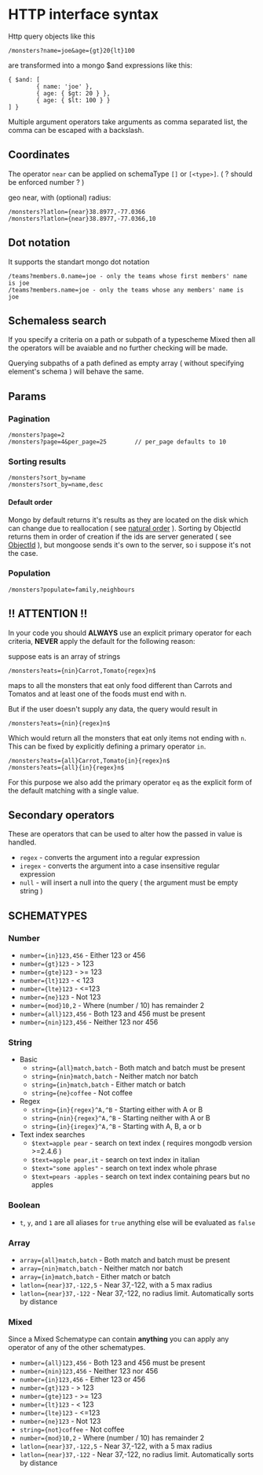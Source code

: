 # HTTP interface syntax

Http query objects like this

```
/monsters?name=joe&age={gt}20{lt}100
```

are transformed into a mongo $and expressions like this:

```
{ $and: [
        { name: 'joe' },
        { age: { $gt: 20 } },
        { age: { $lt: 100 } }
] }
```

Multiple argument operators take arguments as comma separated list, the comma can be escaped with a backslash.

## Coordinates

The operator `near` can be applied on schemaType `[]` or `[<type>]`. ( ? should be enforced number ? )

geo near, with (optional) radius:

```
/monsters?latlon={near}38.8977,-77.0366
/monsters?latlon={near}38.8977,-77.0366,10
```

## Dot notation

It supports the standart mongo dot notation

```
/teams?members.0.name=joe - only the teams whose first members' name is joe
/teams?members.name=joe - only the teams whose any members' name is joe
```

## Schemaless search

If you specify a criteria on a path or subpath of a typescheme Mixed then
all the operators will be avaiable and no further checking will be made.

Querying subpaths of a path defined as empty array ( without specifying element's schema ) will behave the same.

## Params

### Pagination

```
/monsters?page=2
/monsters?page=4&per_page=25 		// per_page defaults to 10
```

### Sorting results

```
/monsters?sort_by=name
/monsters?sort_by=name,desc
```

#### Default order

Mongo by default returns it's results as they are located on the disk which can change due to reallocation ( see [natural order](http://docs.mongodb.org/manual/reference/glossary/#term-natural-order) ).
Sorting by ObjectId returns them in order of creation if the ids are server generated ( see [ObjectId](http://docs.mongodb.org/manual/reference/glossary/#term-objectid) ), but mongoose sends it's own
to the server, so i suppose it's not the case.

### Population

```
/monsters?populate=family,neighbours
```

## !! ATTENTION !!

In your code you should **ALWAYS** use an explicit primary operator for each criteria, **NEVER** apply the default for the following reason:

suppose eats is an array of strings

```
/monsters?eats={nin}Carrot,Tomato{regex}n$
```

maps to all the monsters that eat only food different than Carrots and Tomatos and at least one of the foods must end with n.

But if the user doesn't supply any data, the query would result in

```
/monsters?eats={nin}{regex}n$
```

Which would return all the monsters that eat only items not ending with `n`. This can be fixed by explicitly defining a primary operator `in`.

```
/monsters?eats={all}Carrot,Tomato{in}{regex}n$
/monsters?eats={all}{in}{regex}n$
```

For this purpose we also add the primary operator `eq` as the explicit form of the default matching with a single value.

## Secondary operators

These are operators that can be used to alter how the passed in value is handled.

- `regex` - converts the argument into a regular expression
- `iregex` - converts the argument into a case insensitive regular expression
- `null` - will insert a null into the query ( the argument must be empty string )

## SCHEMATYPES

### Number

- `number={in}123,456` - Either 123 or 456
- `number={gt}123` - > 123
- `number={gte}123` - >= 123
- `number={lt}123` - < 123
- `number={lte}123` - <=123
- `number={ne}123` - Not 123
- `number={mod}10,2` - Where (number / 10) has remainder 2
- `number={all}123,456` - Both 123 and 456 must be present
- `number={nin}123,456` - Neither 123 nor 456

### String

- Basic
    - `string={all}match,batch` - Both match and batch must be present
    - `string={nin}match,batch` - Neither match nor batch
    - `string={in}match,batch` - Either match or batch
    - `string={ne}coffee` - Not coffee
- Regex
    - `string={in}{regex}^A,^B` - Starting either with A or B
    - `string={nin}{regex}^A,^B` - Starting neither with A or B
    - `string={in}{iregex}^A,^B` - Starting with A, B, a or b
- Text index searches
    - `$text=apple pear` - search on text index ( requires mongodb version >=2.4.6 )
    - `$text=apple pear,it` - search on text index in italian
    - `$text="some apples"` - search on text index whole phrase
    - `$text=pears -apples` - search on text index containing pears but no apples

### Boolean

- `t`, `y`, and `1` are all aliases for `true` anything else will be evaluated as `false`

### Array

- `array={all}match,batch` - Both match and batch must be present
- `array={nin}match,batch` - Neither match nor batch
- `array={in}match,batch` - Either match or batch
- `latlon={near}37,-122,5` - Near 37,-122, with a 5 max radius
- `latlon={near}37,-122` - Near 37,-122, no radius limit. Automatically sorts by distance

### Mixed

Since a Mixed Schematype can contain **anything** you can apply any operator of any of the other schematypes.

- `number={all}123,456` - Both 123 and 456 must be present
- `number={nin}123,456` - Neither 123 nor 456
- `number={in}123,456` - Either 123 or 456
- `number={gt}123` - > 123
- `number={gte}123` - >= 123
- `number={lt}123` - < 123
- `number={lte}123` - <=123
- `number={ne}123` - Not 123
- `string={not}coffee` - Not coffee
- `number={mod}10,2` - Where (number / 10) has remainder 2
- `latlon={near}37,-122,5` - Near 37,-122, with a 5 max radius
- `latlon={near}37,-122` - Near 37,-122, no radius limit. Automatically sorts by distance
